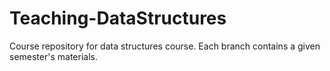 # Teaching-DataStructures
Course repository for data structures course.  Each branch contains a given semester's materials.
